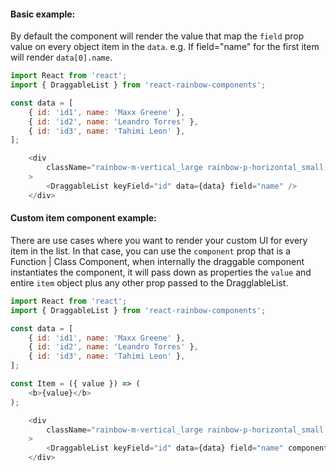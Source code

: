 ####  Basic example:

By default the component will render the value that map the `field` prop value on every object item in the `data`. e.g. If field="name" for the first item will render `data[0].name`.


```js
import React from 'react';
import { DraggableList } from 'react-rainbow-components';

const data = [
    { id: 'id1', name: 'Maxx Greene' },
    { id: 'id2', name: 'Leandro Torres' },
    { id: 'id3', name: 'Tahimi Leon' },
];

    <div
        className="rainbow-m-vertical_large rainbow-p-horizontal_small rainbow-m_auto rainbow-flex_wrap"
    >
        <DraggableList keyField="id" data={data} field="name" />    
    </div>
```

####  Custom item component example:

There are use cases where you want to render your custom UI for every item in the list. In that case, you can use the `component` prop that is a Function | Class Component, when internally the draggable component instantiates the component, it will pass down as properties the `value`  and entire `item` object plus any other prop passed to the DragglableList.

```js
import React from 'react';
import { DraggableList } from 'react-rainbow-components';

const data = [
    { id: 'id1', name: 'Maxx Greene' },
    { id: 'id2', name: 'Leandro Torres' },
    { id: 'id3', name: 'Tahimi Leon' },
];

const Item = ({ value }) => (
    <b>{value}</b>
);

    <div
        className="rainbow-m-vertical_large rainbow-p-horizontal_small rainbow-m_auto rainbow-flex_wrap"
    >
        <DraggableList keyField="id" data={data} field="name" component={Item} />    
    </div>
```